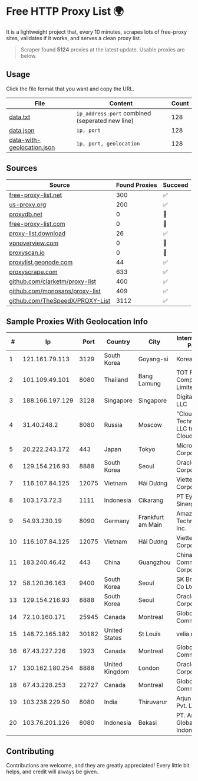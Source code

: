 
# Free HTTP Proxy List 🌍

It is a lightweight project that, every 10 minutes, scrapes lots of free-proxy sites, validates if it works, and serves a clean proxy list.


> Scraper found **5124** proxies at the latest update. Usable proxies are below.

## Usage

Click the file format that you want and copy the URL.


|File|Content|Count|
|----|-------|-----|
|[data.txt](https://raw.githubusercontent.com/themiralay/Proxy-List-World/master/data.txt)|`ip_address:port` combined (seperated new line)|128|
|[data.json](https://raw.githubusercontent.com/themiralay/Proxy-List-World/master/data.json)|`ip, port`|128|
|[data-with-geolocation.json](https://raw.githubusercontent.com/themiralay/Proxy-List-World/master/data-with-geolocation.json)|`ip, port, geolocation`|128|

## Sources

|Source|Found Proxies|Succeed|
|------|-------------|-------|
|[free-proxy-list.net](https://free-proxy-list.net)|300|✅|
|[us-proxy.org](https://www.us-proxy.org)|200|✅|
|[proxydb.net](http://proxydb.net)|0|🚫|
|[free-proxy-list.com](https://free-proxy-list.com/?page=&port=&type%5B%5D=http&type%5B%5D=https&up_time=0&search=Search)|0|🚫|
|[proxy-list.download](https://www.proxy-list.download/HTTP)|26|✅|
|[vpnoverview.com](https://vpnoverview.com/privacy/anonymous-browsing/free-proxy-servers)|0|🚫|
|[proxyscan.io](https://www.proxyscan.io)|0|🚫|
|[proxylist.geonode.com](https://proxylist.geonode.com/api/proxy-list?limit=300&page=1&sort_by=lastChecked&sort_type=desc&protocols=http,https)|44|✅|
|[proxyscrape.com](https://api.proxyscrape.com/v2/?request=displayproxies&protocol=http&timeout=10000&country=all&ssl=all&anonymity=all)|633|✅|
|[github.com/clarketm/proxy-list](https://raw.githubusercontent.com/clarketm/proxy-list/master/proxy-list-raw.txt)|400|✅|
|[github.com/monosans/proxy-list](https://raw.githubusercontent.com/monosans/proxy-list/main/proxies/http.txt)|409|✅|
|[github.com/TheSpeedX/PROXY-List](https://raw.githubusercontent.com/TheSpeedX/PROXY-List/master/http.txt)|3112|✅|


## Sample Proxies With Geolocation Info

|#|Ip|Port|Country|City|Internet Service Provider|
|-|--|----|-------|----|-------------------------|
|1|121.161.79.113|3129|South Korea|Goyang-si|Korea Telecom|
|2|101.109.49.101|8080|Thailand|Bang Lamung|TOT Public Company Limited|
|3|188.166.197.129|3128|Singapore|Singapore|DigitalOcean, LLC|
|4|31.40.248.2|8080|Russia|Moscow|"Cloud Technologies" LLC trading as Cloud.ru|
|5|20.222.243.172|443|Japan|Tokyo|Microsoft Corporation|
|6|129.154.216.93|8888|South Korea|Seoul|Oracle Corporation|
|7|116.107.84.125|12075|Vietnam|Hải Dương|Viettel Corporation|
|8|103.173.72.3|1111|Indonesia|Cikarang|PT Eyza Kausa Sinergi Abadi|
|9|54.93.230.19|8090|Germany|Frankfurt am Main|Amazon Technologies Inc.|
|10|116.107.84.125|12075|Vietnam|Hải Dương|Viettel Corporation|
|11|183.240.46.42|443|China|Guangzhou|China Mobile Communications Corporation|
|12|58.120.36.163|9400|South Korea|Seoul|SK Broadband Co Ltd|
|13|129.154.216.93|8888|South Korea|Seoul|Oracle Corporation|
|14|72.10.160.171|25945|Canada|Montreal|GloboTech Communications|
|15|148.72.165.182|30182|United States|St Louis|velia.net|
|16|67.43.227.226|1923|Canada|Montreal|GloboTech Communications|
|17|130.162.180.254|8888|United Kingdom|London|Oracle Corporation|
|18|67.43.228.253|22727|Canada|Montreal|GloboTech Communications|
|19|103.238.229.50|8080|India|Thiruvarur|Arjun Telecom Pvt. LTD|
|20|103.76.201.126|8080|Indonesia|Bekasi|PT. Arjuna Global Teknologi Indonesia|



## Contributing

Contributions are welcome, and they are greatly appreciated! Every
little bit helps, and credit will always be given.

